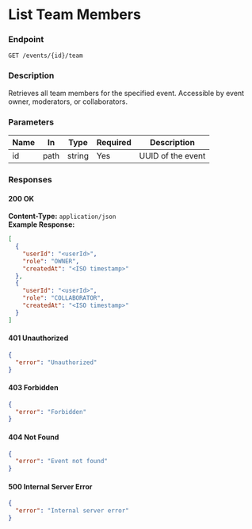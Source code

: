 # List Team Members

### Endpoint

`GET /events/{id}/team`

### Description

Retrieves all team members for the specified event. Accessible by event owner, moderators, or collaborators.

### Parameters

| Name | In   | Type   | Required | Description       |
| ---- | ---- | ------ | -------- | ----------------- |
| id   | path | string | Yes      | UUID of the event |

### Responses

#### 200 OK

**Content-Type:** `application/json`  
**Example Response:**

```json
[
  {
    "userId": "<userId>",
    "role": "OWNER",
    "createdAt": "<ISO timestamp>"
  },
  {
    "userId": "<userId>",
    "role": "COLLABORATOR",
    "createdAt": "<ISO timestamp>"
  }
]
```

#### 401 Unauthorized

```json
{
  "error": "Unauthorized"
}
```

#### 403 Forbidden

```json
{
  "error": "Forbidden"
}
```

#### 404 Not Found

```json
{
  "error": "Event not found"
}
```

#### 500 Internal Server Error

```json
{
  "error": "Internal server error"
}
```
